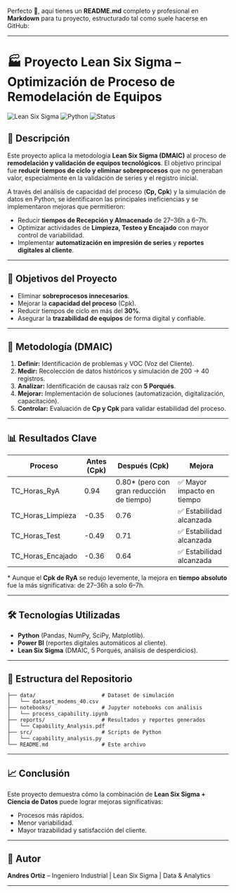 Perfecto 🚀, aquí tienes un **README.md** completo y profesional en **Markdown** para tu proyecto, estructurado tal como suele hacerse en GitHub:

---

# 🏭 Proyecto Lean Six Sigma – Optimización de Proceso de Remodelación de Equipos

![Lean Six Sigma](https://img.shields.io/badge/Lean-Six%20Sigma-green)
![Python](https://img.shields.io/badge/Python-3.10-blue)
![Status](https://img.shields.io/badge/Status-Completed-success)

## 📌 Descripción

Este proyecto aplica la metodología **Lean Six Sigma (DMAIC)** al proceso de **remodelación y validación de equipos tecnológicos**.
El objetivo principal fue **reducir tiempos de ciclo y eliminar sobreprocesos** que no generaban valor, especialmente en la validación de series y el registro inicial.

A través del análisis de capacidad del proceso (**Cp, Cpk**) y la simulación de datos en Python, se identificaron las principales ineficiencias y se implementaron mejoras que permitieron:

* Reducir **tiempos de Recepción y Almacenado** de 27–36h a 6–7h.
* Optimizar actividades de **Limpieza, Testeo y Encajado** con mayor control de variabilidad.
* Implementar **automatización en impresión de series** y **reportes digitales al cliente**.

---

## 🎯 Objetivos del Proyecto

* Eliminar **sobreprocesos innecesarios**.
* Mejorar la **capacidad del proceso** (Cpk).
* Reducir tiempos de ciclo en más del **30%**.
* Asegurar la **trazabilidad de equipos** de forma digital y confiable.

---

## 🧩 Metodología (DMAIC)

1. **Definir:** Identificación de problemas y VOC (Voz del Cliente).
2. **Medir:** Recolección de datos históricos y simulación de 200 → 40 registros.
3. **Analizar:** Identificación de causas raíz con **5 Porqués**.
4. **Mejorar:** Implementación de soluciones (automatización, digitalización, capacitación).
5. **Controlar:** Evaluación de **Cp y Cpk** para validar estabilidad del proceso.

---

## 📊 Resultados Clave

| Proceso             | Antes (Cpk) | Después (Cpk)                              | Mejora                    |
| ------------------- | ----------- | ------------------------------------------ | ------------------------- |
| TC\_Horas\_RyA      | 0.94        | 0.80\* (pero con gran reducción de tiempo) | ✅ Mayor impacto en tiempo |
| TC\_Horas\_Limpieza | -0.35       | 0.76                                       | ✅ Estabilidad alcanzada   |
| TC\_Horas\_Test     | -0.49       | 0.71                                       | ✅ Estabilidad alcanzada   |
| TC\_Horas\_Encajado | -0.36       | 0.64                                       | ✅ Estabilidad alcanzada   |

\* Aunque el **Cpk de RyA** se redujo levemente, la mejora en **tiempo absoluto** fue la más significativa: de 27–36h a solo 6–7h.

---

## 🛠️ Tecnologías Utilizadas

* **Python** (Pandas, NumPy, SciPy, Matplotlib).
* **Power BI** (reportes digitales automáticos al cliente).
* **Lean Six Sigma** (DMAIC, 5 Porqués, análisis de desperdicios).

---

## 📂 Estructura del Repositorio

```
├── data/                     # Dataset de simulación
│   └── dataset_modems_40.csv
├── notebooks/                # Jupyter notebooks con análisis
│   └── process_capability.ipynb
├── reports/                  # Resultados y reportes generados
│   └── Capability_Analysis.pdf
├── src/                      # Scripts de Python
│   └── capability_analysis.py
└── README.md                 # Este archivo
```
---

## 📈 Conclusión

Este proyecto demuestra cómo la combinación de **Lean Six Sigma + Ciencia de Datos** puede lograr mejoras significativas:

* Procesos más rápidos.
* Menor variabilidad.
* Mayor trazabilidad y satisfacción del cliente.

---

## 👤 Autor

**Andres Ortiz** – Ingeniero Industrial | Lean Six Sigma | Data & Analytics


---
